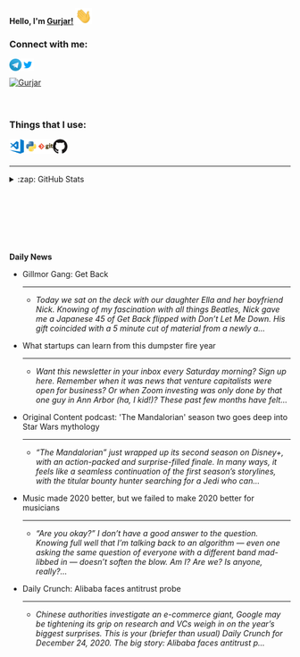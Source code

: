 #### Hello, I'm [Gurjar!](https://GurjarKing.github.io) <img src="https://raw.githubusercontent.com/ABSphreak/ABSphreak/master/gifs/Hi.gif" width="30px"></h2>


### Connect with me:

[<img align="left" alt="Gurjar | Telegram" width="22px" src="https://raw.githubusercontent.com/github/explore/80688e429a7d4ef2fca1e82350fe8e3517d3494d/topics/telegram/telegram.png" />][Telegram]
[<img align="left" alt="Gurjar | Twitter" width="22px" src="https://raw.githubusercontent.com/github/explore/80688e429a7d4ef2fca1e82350fe8e3517d3494d/topics/twitter/twitter.png" />][Twitter]
<br >
<br >
<a href="https://github.com/GurjarKing"><img src="https://komarev.com/ghpvc/?username=GurjarKing" alt="Gurjar" /></a> <br />
<br />
<br />
<!-- <br >

![](https://visitor-badge.glitch.me/badge?page_id=GurjarKing)

<br /> -->

### Things that I use:

[<img align="left" alt="Visual Studio Code" width="26px" src="https://raw.githubusercontent.com/github/explore/80688e429a7d4ef2fca1e82350fe8e3517d3494d/topics/visual-studio-code/visual-studio-code.png" />][VSCode]
[<img align="left" alt="Python" width="26px" src="https://raw.githubusercontent.com/github/explore/80688e429a7d4ef2fca1e82350fe8e3517d3494d/topics/python/python.png" />][Python]
[<img align="left" alt="Git" width="26px" src="https://raw.githubusercontent.com/github/explore/80688e429a7d4ef2fca1e82350fe8e3517d3494d/topics/git/git.png" />][Git]
[<img align="left" alt="GitHub" width="26px" src="https://raw.githubusercontent.com/github/explore/78df643247d429f6cc873026c0622819ad797942/topics/github/github.png" />][Github]

<br />
<br />

---
<details>
  <summary>:zap: GitHub Stats</summary>

<img align="left" alt="Gurjar's Github Stats" src="https://github-readme-stats.vercel.app/api?username=GurjarKing&show_icons=true&hide_border=true&count_private=true&include_all_commit=true&theme=algolia" />

</details>

<!-- ### 🔔 My latest tweet
<a href="https://twitter.com/Gurjar_King43" target="_blank">
	<img src="https://github.com/GurjarKing/GurjarKing/raw/master/tweet.png" width="70%" align="center" alt="Click to view on Twitter" title="My latest tweet, as an image"/>
</a> -->
<br>

<pre>

</pre>

<!-- **Quote of the hour:**

{qoth}

~ {qoth_author}
<pre>

</pre> -->
<br>
<pre>


</pre>
<strong>Daily News</strong>
  
  - Gillmor Gang: Get Back
     <hr/>
     
      - *Today we sat on the deck with our daughter Ella and her boyfriend Nick. Knowing of my fascination with all things Beatles, Nick gave me a Japanese 45 of Get Back flipped with Don’t Let Me Down. His gift coincided with a 5 minute cut of material from a newly a…*
     
  - What startups can learn from this dumpster fire year
      <hr/>
      
      - *Want this newsletter in your inbox every Saturday morning? Sign up here. Remember when it was news that venture capitalists were open for business? Or when Zoom investing was only done by that one guy in Ann Arbor (ha, I kid!)? These past few months have felt…*
      
  - Original Content podcast: 'The Mandalorian' season two goes deep into Star Wars mythology
      <hr/>
      
      - *“The Mandalorian” just wrapped up its second season on Disney+, with an action-packed and surprise-filled finale. In many ways, it feels like a seamless continuation of the first season’s storylines, with the titular bounty hunter searching for a Jedi who can…*
      
  - Music made 2020 better, but we failed to make 2020 better for musicians
      <hr/>
      
      - *“Are you okay?” I don’t have a good answer to the question. Knowing full well that I’m talking back to an algorithm — even one asking the same question of everyone with a different band mad-libbed in — doesn’t soften the blow. Am I? Are we? Is anyone, really?…*
       
  - Daily Crunch: Alibaba faces antitrust probe
      <hr/>
       
       - *Chinese authorities investigate an e-commerce giant, Google may be tightening its grip on research and VCs weigh in on the year’s biggest surprises. This is your (briefer than usual) Daily Crunch for December 24, 2020. The big story: Alibaba faces antitrust p…*
      

<br />

[VSCode]: https://code.visualstudio.com/
[Python]: https://www.python.org/
[Git]: https://git-scm.com/
[Github]: https://github.com/
[Telegram]: https://t.me/Gurjar_King/
[Twitter]: https://twitter.com/Gurjar_King43/
